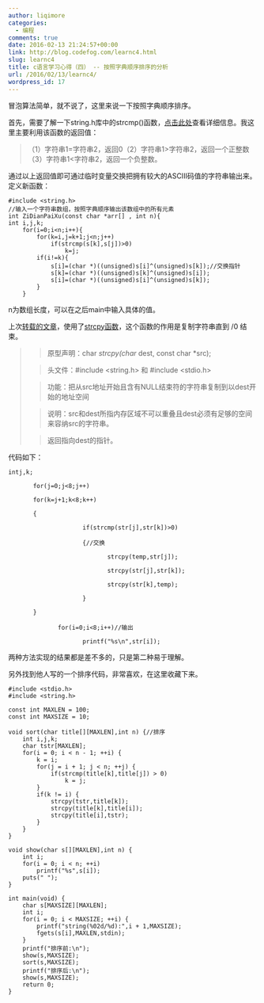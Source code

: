 ```yaml
---
author: liqimore
categories:
  - 编程
comments: true
date: 2016-02-13 21:24:57+00:00
link: http://blog.codefog.com/learnc4.html
slug: learnc4
title: c语言学习心得（四） -- 按照字典顺序排序的分析
url: /2016/02/13/learnc4/
wordpress_id: 17
---
```



冒泡算法简单，就不说了，这里来说一下按照字典顺序排序。

首先，需要了解一下string.h库中的strcmp()函数，[点击此处](http://timelovelife.com/csucha/string/strcmp.html)查看详细信息。我这里主要利用该函数的返回值：


<blockquote>（1）字符串1=字符串2，返回0（2）字符串1>字符串2，返回一个正整数（3）字符串1<字符串2，返回一个负整数。</blockquote>


通过以上返回值即可通过临时变量交换把拥有较大的ASCIII码值的字符串输出来。定义新函数：

    
    #include <string.h>
    //输入一个字符串数组，按照字典顺序输出该数组中的所有元素
    int ZiDianPaiXu(const char *arr[] , int n){
    int i,j,k;
        for(i=0;i<n;i++){
            for(k=i,j=k+1;j<n;j++)
                if(strcmp(s[k],s[j])>0)
                    k=j;
            if(i!=k){
                s[i]=(char *)((unsigned)s[i]^(unsigned)s[k]);//交换指针
                s[k]=(char *)((unsigned)s[k]^(unsigned)s[i]);
                s[i]=(char *)((unsigned)s[i]^(unsigned)s[k]);
            }
        }


n为数组长度，可以在之后main中输入具体的值。

<!--more-->

上次[转载的文章](http://timelovelife.com/c-dictionary-order.html)，使用了[strcpy函数](http://baike.baidu.com/view/1026861.htm)，这个函数的作用是复制字符串直到 /0 结束。


<blockquote>

> 
> 原型声明：char *strcpy(char* dest, const char *src);
> 
> 

> 
> 头文件：#include <string.h> 和 #include <stdio.h>
> 
> 

> 
> 功能：把从src地址开始且含有NULL结束符的字符串复制到以dest开始的地址空间
> 
> 

> 
> 说明：src和dest所指内存区域不可以重叠且dest必须有足够的空间来容纳src的字符串。
> 
> 

> 
> 返回指向dest的指针。
> 
> </blockquote>




代码如下：






    
    intj,k;
     
           for(j=0;j<8;j++)
     
           for(k=j+1;k<8;k++)
     
           {
     
                         if(strcmp(str[j],str[k])>0)
     
                         {//交换
     
                                strcpy(temp,str[j]);
     
                                strcpy(str[j],str[k]);
     
                                strcpy(str[k],temp); 
     
                         }
     
           }
     
                  for(i=0;i<8;i++)//输出
     
                         printf("%s\n",str[i]);


两种方法实现的结果都是差不多的，只是第二种易于理解。

另外找到他人写的一个排序代码，非常喜欢，在这里收藏下来。

    
    #include <stdio.h>
    #include <string.h>
      
    const int MAXLEN = 100;
    const int MAXSIZE = 10;
       
    void sort(char title[][MAXLEN],int n) {//排序
        int i,j,k;
        char tstr[MAXLEN];
        for(i = 0; i < n - 1; ++i) {
            k = i;
            for(j = i + 1; j < n; ++j) {
                if(strcmp(title[k],title[j]) > 0)
                    k = j;
            }
            if(k != i) {
                strcpy(tstr,title[k]);
                strcpy(title[k],title[i]);
                strcpy(title[i],tstr);
            }
        }
    }
      
    void show(char s[][MAXLEN],int n) {
        int i;
        for(i = 0; i < n; ++i)
            printf("%s",s[i]);
        puts(" ");
    }
       
    int main(void) {
        char s[MAXSIZE][MAXLEN];
        int i;
        for(i = 0; i < MAXSIZE; ++i) {
            printf("string(%02d/%d):",i + 1,MAXSIZE);
            fgets(s[i],MAXLEN,stdin);
        }
        printf("排序前:\n");
        show(s,MAXSIZE);
        sort(s,MAXSIZE);
        printf("排序后:\n");
        show(s,MAXSIZE);
        return 0;
    }




